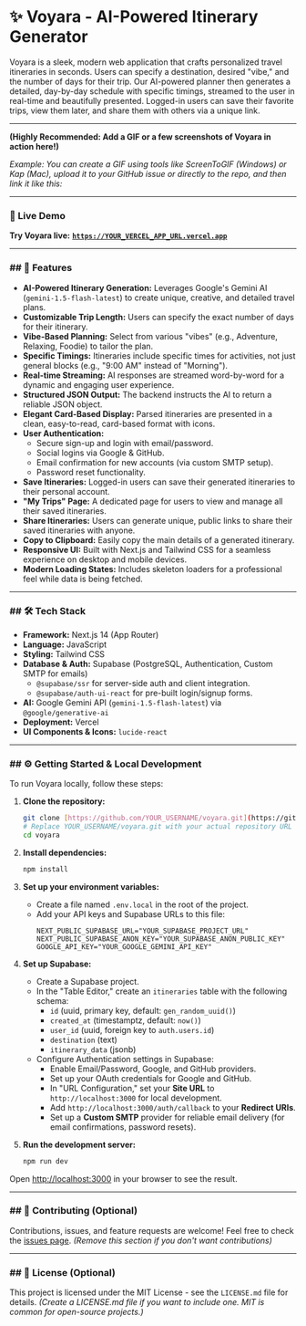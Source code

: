 # ✨ Voyara - AI-Powered Itinerary Generator

Voyara is a sleek, modern web application that crafts personalized travel itineraries in seconds. Users can specify a destination, desired "vibe," and the number of days for their trip. Our AI-powered planner then generates a detailed, day-by-day schedule with specific timings, streamed to the user in real-time and beautifully presented. Logged-in users can save their favorite trips, view them later, and share them with others via a unique link.

---

**(Highly Recommended: Add a GIF or a few screenshots of Voyara in action here!)**

*Example: You can create a GIF using tools like ScreenToGIF (Windows) or Kap (Mac), upload it to your GitHub issue or directly to the repo, and then link it like this:*

---

### 🚀 Live Demo

**Try Voyara live:** [**`https://YOUR_VERCEL_APP_URL.vercel.app`**](https://voyara-x4zm.vercel.app/)

---

### ## 🌟 Features

* **AI-Powered Itinerary Generation:** Leverages Google's Gemini AI (`gemini-1.5-flash-latest`) to create unique, creative, and detailed travel plans.
* **Customizable Trip Length:** Users can specify the exact number of days for their itinerary.
* **Vibe-Based Planning:** Select from various "vibes" (e.g., Adventure, Relaxing, Foodie) to tailor the plan.
* **Specific Timings:** Itineraries include specific times for activities, not just general blocks (e.g., "9:00 AM" instead of "Morning").
* **Real-time Streaming:** AI responses are streamed word-by-word for a dynamic and engaging user experience.
* **Structured JSON Output:** The backend instructs the AI to return a reliable JSON object.
* **Elegant Card-Based Display:** Parsed itineraries are presented in a clean, easy-to-read, card-based format with icons.
* **User Authentication:**
    * Secure sign-up and login with email/password.
    * Social logins via Google & GitHub.
    * Email confirmation for new accounts (via custom SMTP setup).
    * Password reset functionality.
* **Save Itineraries:** Logged-in users can save their generated itineraries to their personal account.
* **"My Trips" Page:** A dedicated page for users to view and manage all their saved itineraries.
* **Share Itineraries:** Users can generate unique, public links to share their saved itineraries with anyone.
* **Copy to Clipboard:** Easily copy the main details of a generated itinerary.
* **Responsive UI:** Built with Next.js and Tailwind CSS for a seamless experience on desktop and mobile devices.
* **Modern Loading States:** Includes skeleton loaders for a professional feel while data is being fetched.

---

### ## 🛠️ Tech Stack

* **Framework:** Next.js 14 (App Router)
* **Language:** JavaScript
* **Styling:** Tailwind CSS
* **Database & Auth:** Supabase (PostgreSQL, Authentication, Custom SMTP for emails)
    * `@supabase/ssr` for server-side auth and client integration.
    * `@supabase/auth-ui-react` for pre-built login/signup forms.
* **AI:** Google Gemini API (`gemini-1.5-flash-latest`) via `@google/generative-ai`
* **Deployment:** Vercel
* **UI Components & Icons:** `lucide-react`

---

### ## ⚙️ Getting Started & Local Development

To run Voyara locally, follow these steps:

1.  **Clone the repository:**
    ```bash
    git clone [https://github.com/YOUR_USERNAME/voyara.git](https://github.com/YOUR_USERNAME/voyara.git) 
    # Replace YOUR_USERNAME/voyara.git with your actual repository URL
    cd voyara
    ```

2.  **Install dependencies:**
    ```bash
    npm install
    ```

3.  **Set up your environment variables:**
    * Create a file named `.env.local` in the root of the project.
    * Add your API keys and Supabase URLs to this file:
        ```env
        NEXT_PUBLIC_SUPABASE_URL="YOUR_SUPABASE_PROJECT_URL"
        NEXT_PUBLIC_SUPABASE_ANON_KEY="YOUR_SUPABASE_ANON_PUBLIC_KEY"
        GOOGLE_API_KEY="YOUR_GOOGLE_GEMINI_API_KEY"
        ```

4.  **Set up Supabase:**
    * Create a Supabase project.
    * In the "Table Editor," create an `itineraries` table with the following schema:
        * `id` (uuid, primary key, default: `gen_random_uuid()`)
        * `created_at` (timestamptz, default: `now()`)
        * `user_id` (uuid, foreign key to `auth.users.id`)
        * `destination` (text)
        * `itinerary_data` (jsonb)
    * Configure Authentication settings in Supabase:
        * Enable Email/Password, Google, and GitHub providers.
        * Set up your OAuth credentials for Google and GitHub.
        * In "URL Configuration," set your **Site URL** to `http://localhost:3000` for local development.
        * Add `http://localhost:3000/auth/callback` to your **Redirect URIs**.
        * Set up a **Custom SMTP** provider for reliable email delivery (for email confirmations, password resets).

5.  **Run the development server:**
    ```bash
    npm run dev
    ```

Open [http://localhost:3000](http://localhost:3000) in your browser to see the result.

---

### ## 🤝 Contributing (Optional)

Contributions, issues, and feature requests are welcome! Feel free to check the [issues page](https://github.com/YOUR_USERNAME/voyara/issues). *(Remove this section if you don't want contributions)*

---

### ## 📝 License (Optional)

This project is licensed under the MIT License - see the `LICENSE.md` file for details. *(Create a LICENSE.md file if you want to include one. MIT is common for open-source projects.)*

